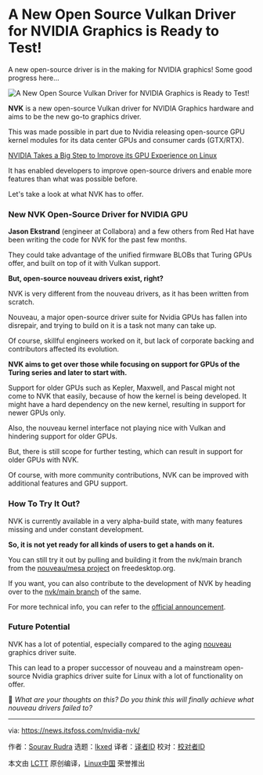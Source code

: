 [#]: subject: "A New Open Source Vulkan Driver for NVIDIA Graphics is Ready to Test!"
[#]: via: "https://news.itsfoss.com/nvidia-nvk/"
[#]: author: "Sourav Rudra https://news.itsfoss.com/author/sourav/"
[#]: collector: "lkxed"
[#]: translator: " "
[#]: reviewer: " "
[#]: publisher: " "
[#]: url: " "

A New Open Source Vulkan Driver for NVIDIA Graphics is Ready to Test!
======
A new open-source driver is in the making for NVIDIA graphics! Some good progress here...

![A New Open Source Vulkan Driver for NVIDIA Graphics is Ready to Test!][1]

**NVK** is a new open-source Vulkan driver for NVIDIA Graphics hardware and aims to be the new go-to graphics driver.

This was made possible in part due to Nvidia releasing open-source GPU kernel modules for its data center GPUs and consumer cards (GTX/RTX).

[NVIDIA Takes a Big Step to Improve its GPU Experience on Linux][2]

It has enabled developers to improve open-source drivers and enable more features than what was possible before.

Let's take a look at what NVK has to offer.

### New NVK Open-Source Driver for NVIDIA GPU

**Jason Ekstrand** (engineer at Collabora) and a few others from Red Hat have been writing the code for NVK for the past few months.

They could take advantage of the unified firmware BLOBs that Turing GPUs offer, and built on top of it with Vulkan support.

**But, open-source nouveau drivers exist, right?**

NVK is very different from the nouveau drivers, as it has been written from scratch.

Nouveau, a major open-source driver suite for Nvidia GPUs has fallen into disrepair, and trying to build on it is a task not many can take up.

Of course, skillful engineers worked on it, but lack of corporate backing and contributors affected its evolution.

**NVK aims to get over those while focusing on support for GPUs of the Turing series and later to start with.**

Support for older GPUs such as Kepler, Maxwell, and Pascal might not come to NVK that easily, because of how the kernel is being developed. It might have a hard dependency on the new kernel, resulting in support for newer GPUs only.

Also, the nouveau kernel interface not playing nice with Vulkan and hindering support for older GPUs.

But, there is still scope for further testing, which can result in support for older GPUs with NVK.

Of course, with more community contributions, NVK can be improved with additional features and GPU support.

### How To Try It Out?

NVK is currently available in a very alpha-build state, with many features missing and under constant development.

**So, it is not yet ready for all kinds of users to get a hands on it.**

You can still try it out by pulling and building it from the nvk/main branch from the [nouveau/mesa project][4] on freedesktop.org.

If you want, you can also contribute to the development of NVK by heading over to the [nvk/main branch][5] of the same.

For more technical info, you can refer to the [official announcement][6].

### Future Potential

NVK has a lot of potential, especially compared to the aging [nouveau][7] graphics driver suite.

This can lead to a proper successor of nouveau and a mainstream open-source Nvidia graphics driver suite for Linux with a lot of functionality on offer.

💬 *What are your thoughts on this? Do you think this will finally achieve what nouveau drivers failed to?*

--------------------------------------------------------------------------------

via: https://news.itsfoss.com/nvidia-nvk/

作者：[Sourav Rudra][a]
选题：[lkxed][b]
译者：[译者ID](https://github.com/译者ID)
校对：[校对者ID](https://github.com/校对者ID)

本文由 [LCTT](https://github.com/LCTT/TranslateProject) 原创编译，[Linux中国](https://linux.cn/) 荣誉推出

[a]: https://news.itsfoss.com/author/sourav/
[b]: https://github.com/lkxed
[1]: https://news.itsfoss.com/content/images/size/w1200/2022/10/opensource-native-vulkan-gpu-driver-for-nvidia.png
[2]: https://news.itsfoss.com/nvidia-open-source-linux/
[4]: https://gitlab.freedesktop.org/nouveau/mesa
[5]: https://gitlab.freedesktop.org/nouveau/mesa/-/tree/nvk/main/
[6]: https://www.collabora.com/news-and-blog/news-and-events/introducing-nvk.html
[7]: https://nouveau.freedesktop.org/
